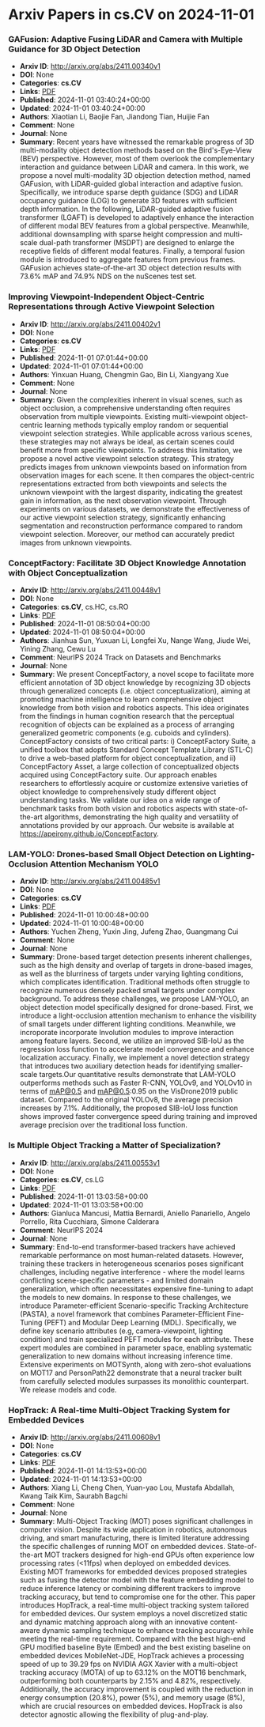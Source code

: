 # Arxiv Papers in cs.CV on 2024-11-01
### GAFusion: Adaptive Fusing LiDAR and Camera with Multiple Guidance for 3D Object Detection
- **Arxiv ID**: http://arxiv.org/abs/2411.00340v1
- **DOI**: None
- **Categories**: **cs.CV**
- **Links**: [PDF](http://arxiv.org/pdf/2411.00340v1)
- **Published**: 2024-11-01 03:40:24+00:00
- **Updated**: 2024-11-01 03:40:24+00:00
- **Authors**: Xiaotian Li, Baojie Fan, Jiandong Tian, Huijie Fan
- **Comment**: None
- **Journal**: None
- **Summary**: Recent years have witnessed the remarkable progress of 3D multi-modality object detection methods based on the Bird's-Eye-View (BEV) perspective. However, most of them overlook the complementary interaction and guidance between LiDAR and camera. In this work, we propose a novel multi-modality 3D objection detection method, named GAFusion, with LiDAR-guided global interaction and adaptive fusion. Specifically, we introduce sparse depth guidance (SDG) and LiDAR occupancy guidance (LOG) to generate 3D features with sufficient depth information. In the following, LiDAR-guided adaptive fusion transformer (LGAFT) is developed to adaptively enhance the interaction of different modal BEV features from a global perspective. Meanwhile, additional downsampling with sparse height compression and multi-scale dual-path transformer (MSDPT) are designed to enlarge the receptive fields of different modal features. Finally, a temporal fusion module is introduced to aggregate features from previous frames. GAFusion achieves state-of-the-art 3D object detection results with 73.6$\%$ mAP and 74.9$\%$ NDS on the nuScenes test set.



### Improving Viewpoint-Independent Object-Centric Representations through Active Viewpoint Selection
- **Arxiv ID**: http://arxiv.org/abs/2411.00402v1
- **DOI**: None
- **Categories**: **cs.CV**
- **Links**: [PDF](http://arxiv.org/pdf/2411.00402v1)
- **Published**: 2024-11-01 07:01:44+00:00
- **Updated**: 2024-11-01 07:01:44+00:00
- **Authors**: Yinxuan Huang, Chengmin Gao, Bin Li, Xiangyang Xue
- **Comment**: None
- **Journal**: None
- **Summary**: Given the complexities inherent in visual scenes, such as object occlusion, a comprehensive understanding often requires observation from multiple viewpoints. Existing multi-viewpoint object-centric learning methods typically employ random or sequential viewpoint selection strategies. While applicable across various scenes, these strategies may not always be ideal, as certain scenes could benefit more from specific viewpoints. To address this limitation, we propose a novel active viewpoint selection strategy. This strategy predicts images from unknown viewpoints based on information from observation images for each scene. It then compares the object-centric representations extracted from both viewpoints and selects the unknown viewpoint with the largest disparity, indicating the greatest gain in information, as the next observation viewpoint. Through experiments on various datasets, we demonstrate the effectiveness of our active viewpoint selection strategy, significantly enhancing segmentation and reconstruction performance compared to random viewpoint selection. Moreover, our method can accurately predict images from unknown viewpoints.



### ConceptFactory: Facilitate 3D Object Knowledge Annotation with Object Conceptualization
- **Arxiv ID**: http://arxiv.org/abs/2411.00448v1
- **DOI**: None
- **Categories**: **cs.CV**, cs.HC, cs.RO
- **Links**: [PDF](http://arxiv.org/pdf/2411.00448v1)
- **Published**: 2024-11-01 08:50:04+00:00
- **Updated**: 2024-11-01 08:50:04+00:00
- **Authors**: Jianhua Sun, Yuxuan Li, Longfei Xu, Nange Wang, Jiude Wei, Yining Zhang, Cewu Lu
- **Comment**: NeurIPS 2024 Track on Datasets and Benchmarks
- **Journal**: None
- **Summary**: We present ConceptFactory, a novel scope to facilitate more efficient annotation of 3D object knowledge by recognizing 3D objects through generalized concepts (i.e. object conceptualization), aiming at promoting machine intelligence to learn comprehensive object knowledge from both vision and robotics aspects. This idea originates from the findings in human cognition research that the perceptual recognition of objects can be explained as a process of arranging generalized geometric components (e.g. cuboids and cylinders). ConceptFactory consists of two critical parts: i) ConceptFactory Suite, a unified toolbox that adopts Standard Concept Template Library (STL-C) to drive a web-based platform for object conceptualization, and ii) ConceptFactory Asset, a large collection of conceptualized objects acquired using ConceptFactory suite. Our approach enables researchers to effortlessly acquire or customize extensive varieties of object knowledge to comprehensively study different object understanding tasks. We validate our idea on a wide range of benchmark tasks from both vision and robotics aspects with state-of-the-art algorithms, demonstrating the high quality and versatility of annotations provided by our approach. Our website is available at https://apeirony.github.io/ConceptFactory.



### LAM-YOLO: Drones-based Small Object Detection on Lighting-Occlusion Attention Mechanism YOLO
- **Arxiv ID**: http://arxiv.org/abs/2411.00485v1
- **DOI**: None
- **Categories**: **cs.CV**
- **Links**: [PDF](http://arxiv.org/pdf/2411.00485v1)
- **Published**: 2024-11-01 10:00:48+00:00
- **Updated**: 2024-11-01 10:00:48+00:00
- **Authors**: Yuchen Zheng, Yuxin Jing, Jufeng Zhao, Guangmang Cui
- **Comment**: None
- **Journal**: None
- **Summary**: Drone-based target detection presents inherent challenges, such as the high density and overlap of targets in drone-based images, as well as the blurriness of targets under varying lighting conditions, which complicates identification. Traditional methods often struggle to recognize numerous densely packed small targets under complex background. To address these challenges, we propose LAM-YOLO, an object detection model specifically designed for drone-based. First, we introduce a light-occlusion attention mechanism to enhance the visibility of small targets under different lighting conditions. Meanwhile, we incroporate incorporate Involution modules to improve interaction among feature layers. Second, we utilize an improved SIB-IoU as the regression loss function to accelerate model convergence and enhance localization accuracy. Finally, we implement a novel detection strategy that introduces two auxiliary detection heads for identifying smaller-scale targets.Our quantitative results demonstrate that LAM-YOLO outperforms methods such as Faster R-CNN, YOLOv9, and YOLOv10 in terms of mAP@0.5 and mAP@0.5:0.95 on the VisDrone2019 public dataset. Compared to the original YOLOv8, the average precision increases by 7.1\%. Additionally, the proposed SIB-IoU loss function shows improved faster convergence speed during training and improved average precision over the traditional loss function.



### Is Multiple Object Tracking a Matter of Specialization?
- **Arxiv ID**: http://arxiv.org/abs/2411.00553v1
- **DOI**: None
- **Categories**: **cs.CV**, cs.LG
- **Links**: [PDF](http://arxiv.org/pdf/2411.00553v1)
- **Published**: 2024-11-01 13:03:58+00:00
- **Updated**: 2024-11-01 13:03:58+00:00
- **Authors**: Gianluca Mancusi, Mattia Bernardi, Aniello Panariello, Angelo Porrello, Rita Cucchiara, Simone Calderara
- **Comment**: NeurIPS 2024
- **Journal**: None
- **Summary**: End-to-end transformer-based trackers have achieved remarkable performance on most human-related datasets. However, training these trackers in heterogeneous scenarios poses significant challenges, including negative interference - where the model learns conflicting scene-specific parameters - and limited domain generalization, which often necessitates expensive fine-tuning to adapt the models to new domains. In response to these challenges, we introduce Parameter-efficient Scenario-specific Tracking Architecture (PASTA), a novel framework that combines Parameter-Efficient Fine-Tuning (PEFT) and Modular Deep Learning (MDL). Specifically, we define key scenario attributes (e.g, camera-viewpoint, lighting condition) and train specialized PEFT modules for each attribute. These expert modules are combined in parameter space, enabling systematic generalization to new domains without increasing inference time. Extensive experiments on MOTSynth, along with zero-shot evaluations on MOT17 and PersonPath22 demonstrate that a neural tracker built from carefully selected modules surpasses its monolithic counterpart. We release models and code.



### HopTrack: A Real-time Multi-Object Tracking System for Embedded Devices
- **Arxiv ID**: http://arxiv.org/abs/2411.00608v1
- **DOI**: None
- **Categories**: **cs.CV**
- **Links**: [PDF](http://arxiv.org/pdf/2411.00608v1)
- **Published**: 2024-11-01 14:13:53+00:00
- **Updated**: 2024-11-01 14:13:53+00:00
- **Authors**: Xiang Li, Cheng Chen, Yuan-yao Lou, Mustafa Abdallah, Kwang Taik Kim, Saurabh Bagchi
- **Comment**: None
- **Journal**: None
- **Summary**: Multi-Object Tracking (MOT) poses significant challenges in computer vision. Despite its wide application in robotics, autonomous driving, and smart manufacturing, there is limited literature addressing the specific challenges of running MOT on embedded devices. State-of-the-art MOT trackers designed for high-end GPUs often experience low processing rates (<11fps) when deployed on embedded devices. Existing MOT frameworks for embedded devices proposed strategies such as fusing the detector model with the feature embedding model to reduce inference latency or combining different trackers to improve tracking accuracy, but tend to compromise one for the other. This paper introduces HopTrack, a real-time multi-object tracking system tailored for embedded devices. Our system employs a novel discretized static and dynamic matching approach along with an innovative content-aware dynamic sampling technique to enhance tracking accuracy while meeting the real-time requirement. Compared with the best high-end GPU modified baseline Byte (Embed) and the best existing baseline on embedded devices MobileNet-JDE, HopTrack achieves a processing speed of up to 39.29 fps on NVIDIA AGX Xavier with a multi-object tracking accuracy (MOTA) of up to 63.12% on the MOT16 benchmark, outperforming both counterparts by 2.15% and 4.82%, respectively. Additionally, the accuracy improvement is coupled with the reduction in energy consumption (20.8%), power (5%), and memory usage (8%), which are crucial resources on embedded devices. HopTrack is also detector agnostic allowing the flexibility of plug-and-play.




